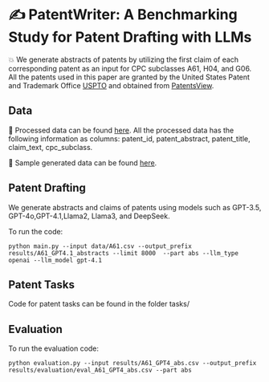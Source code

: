 # ✍️ PatentWriter: A Benchmarking Study for Patent Drafting with LLMs


:boom: We generate abstracts of patents by utilizing the first claim
of each corresponding patent as an input for CPC subclasses A61, H04, and G06. All the patents used in this paper are granted by the United States Patent and Trademark Office [USPTO](https://www.uspto.gov)  and obtained  from [PatentsView](https://patentsview.org/download/data-download-tables).


## Data
🔄 Processed data can be found  [here](https://github.com/hhshomee/pwriter/tree/main/). All the processed data has the following information as columns: patent_id, patent_abstract, patent_title, claim_text, cpc_subclass.

📄 Sample generated data can be found [here](https://github.com/hhshomee/pwriter/tree/main/).

## Patent Drafting 

We generate abstracts and claims of patents using models such as GPT-3.5, GPT-4o,GPT-4.1,Llama2, Llama3, and DeepSeek.

To run the code:

``python main.py --input data/A61.csv --output_prefix results/A61_GPT4.1_abstracts --limit 8000  --part abs --llm_type openai --llm_model gpt-4.1``

## Patent Tasks

Code for patent tasks can be found in the folder tasks/


## Evaluation

To run the evaluation code:

``python evaluation.py --input results/A61_GPT4_abs.csv --output_prefix results/evaluation/eval_A61_GPT4_abs.csv --part abs`` 





